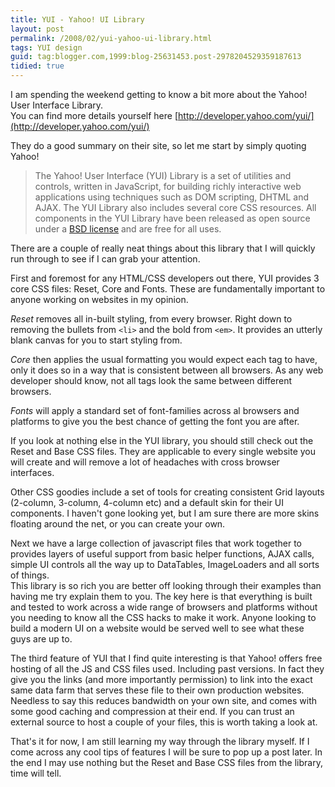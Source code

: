 ```yaml
---
title: YUI - Yahoo! UI Library
layout: post
permalink: /2008/02/yui-yahoo-ui-library.html
tags: YUI design
guid: tag:blogger.com,1999:blog-25631453.post-2978204529359187613
tidied: true
---
```


I am spending the weekend getting to know a bit more about the Yahoo! User Interface Library.  
You can find more details yourself here [http://developer.yahoo.com/yui/](http://developer.yahoo.com/yui/)  
  
They do a good summary on their site, so let me start by simply quoting Yahoo!

<!-- more -->
     
> The Yahoo! User Interface (YUI) Library is a set of utilities and controls, written in JavaScript, for building richly interactive web applications using techniques such as DOM scripting, DHTML and AJAX. The YUI Library also includes several core CSS resources. All components in the YUI Library have been released as open source under a [BSD license](http://developer.yahoo.com/license.html) and are free for all uses.  
   
There are a couple of really neat things about this library that I will quickly run through to see if I can grab your attention.  
  
First and foremost for any HTML/CSS developers out there, YUI provides 3 core CSS files: Reset, Core and Fonts. These are fundamentally important to anyone working on websites in my opinion.

_Reset_ removes all in-built styling, from every browser. Right down to removing the bullets from `<li>` and the bold from `<em>`. It provides an utterly blank canvas for you to start styling from.

_Core_ then applies the usual formatting you would expect each tag to have, only it does so in a way that is consistent between all browsers. As any web developer should know, not all tags look the same between different browsers.

_Fonts_ will apply a standard set of font-families across al browsers and platforms to give you the best chance of getting the font you are after.  
  
If you look at nothing else in the YUI library, you should still check out the Reset and Base CSS files. They are applicable to every single website you will create and will remove a lot of headaches with cross browser interfaces.  
  
Other CSS goodies include a set of tools for creating consistent Grid layouts (2-column, 3-column, 4-column etc) and a default skin for their UI components. I haven't gone looking yet, but I am sure there are more skins floating around the net, or you can create your own.  
  
Next we have a large collection of javascript files that work together to provides layers of useful support from basic helper functions, AJAX calls, simple UI controls all the way up to DataTables, ImageLoaders and all sorts of things.  
This library is so rich you are better off looking through their examples than having me try explain them to you. The key here is that everything is built and tested to work across a wide range of browsers and platforms without you needing to know all the CSS hacks to make it work. Anyone looking to build a modern UI on a website would be served well to see what these guys are up to.  
  
The third feature of YUI that I find quite interesting is that Yahoo! offers free hosting of all the JS and CSS files used. Including past versions. In fact they give you the links (and more importantly permission) to link into the exact same data farm that serves these file to their own production websites. Needless to say this reduces bandwidth on your own site, and comes with some good caching and compression at their end. If you can trust an external source to host a couple of your files, this is worth taking a look at.  
  
That's it for now, I am still learning my way through the library myself. If I come across any cool tips of features I will be sure to pop up a post later. In the end I may use nothing but the Reset and Base CSS files from the library, time will tell.  
  
